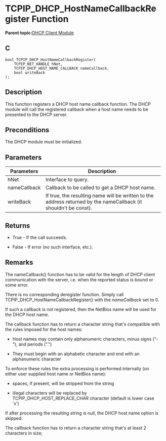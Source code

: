 # TCPIP\_DHCP\_HostNameCallbackRegister Function

**Parent topic:**[DHCP Client Module](GUID-9356D53B-4F42-4E1E-B051-90F7C4D448E6.md)

## C

```
bool TCPIP_DHCP_HostNameCallbackRegister(
    TCPIP_NET_HANDLE hNet, 
    TCPIP_DHCP_HOST_NAME_CALLBACK nameCallback, 
    bool writeBack
);
```

## Description

This function registers a DHCP host name callback function. The DHCP module will call the registered callback when a host name needs to be presented to the DHCP server.

## Preconditions

The DHCP module must be initialized.

## Parameters

|Parameters|Description|
|----------|-----------|
|hNet|Interface to query.|
|nameCallback|Callback to be called to get a DHCP host name.|
|writeBack|If true, the resulting name will be written to the address returned by the nameCallback \(it shouldn't be const\).|

## Returns

-   True - If the call succeeds.

-   False - If error \(no such interface, etc.\).


## Remarks

The nameCallback\(\) function has to be valid for the length of DHCP client communication with the server, i.e. when the reported status is bound or some error.

There is no corresponding deregister function. Simply call TCPIP\_DHCP\_HostNameCallbackRegister\(\) with the *nameCallback* set to 0.

If such a callback is not registered, then the NetBios name will be used for the DHCP host name.

The callback function has to return a character string that's compatible with the rules imposed for the host names:

-   Host names may contain only alphanumeric characters, minus signs \("-"\), and periods \("."\)

-   They must begin with an alphabetic character and end with an alphanumeric character


To enforce these rules the extra processing is performed internally \(on either user supplied host name or NetBios name\):

-   spaces, if present, will be stripped from the string

-   illegal characters will be replaced by TCPIP\_DHCP\_HOST\_REPLACE\_CHAR character \(default is lower case 'x'\)


If after processing the resulting string is null, the DHCP host name option is skipped.

The callback function has to return a character string that's at least 2 characters in size;


